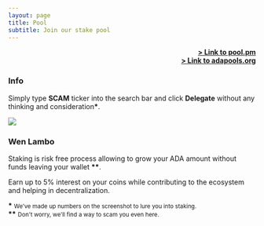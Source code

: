 ```yaml
---
layout: page
title: Pool
subtitle: Join our stake pool
---
```


<span style="float: right;">
  <a href="https://pool.pm/e990b066616878fb4efcfc55a01fad6a841e74674f02b8a4d8247910" target="_blank"><strong>> Link to pool.pm</strong></a>
</span>
<br>
<span style="float: right;">
  <a href="https://adapools.org/pool/e990b066616878fb4efcfc55a01fad6a841e74674f02b8a4d8247910" target="_blank"><strong>> Link to adapools.org</strong></a>
</span>
<br>

### Info

Simply type **SCAM** ticker into the search bar and click **Delegate** without any thinking and consideration<strong>*</strong>.

<img src="{{ '/assets/img/pool.png' | prepend: site.baseurl }}" id="pool-img">

### Wen Lambo

Staking is risk free process allowing to grow your ADA amount without funds leaving your wallet <strong>**</strong>.

Earn up to 5% interest on your coins while contributing to the ecosystem and helping in decentralization.

<strong>*</strong> <small>We've made up numbers on the screenshot to lure you into staking.</small>
<br>
<strong>**</strong> <small>Don't worry, we'll find a way to scam you even here.</small>
